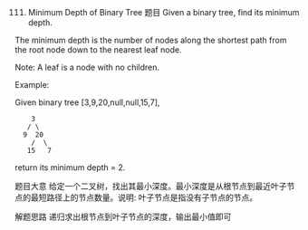 111. Minimum Depth of Binary Tree
     题目
     Given a binary tree, find its minimum depth.

The minimum depth is the number of nodes along the shortest path from the root node down to the nearest leaf node.

Note: A leaf is a node with no children.

Example:

Given binary tree [3,9,20,null,null,15,7],
```
	3
   / \
  9  20
    /  \
   15   7
```


return its minimum depth = 2.

题目大意
给定一个二叉树，找出其最小深度。最小深度是从根节点到最近叶子节点的最短路径上的节点数量。说明: 叶子节点是指没有子节点的节点。

解题思路
递归求出根节点到叶子节点的深度，输出最小值即可